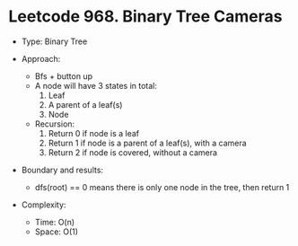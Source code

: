 # Leetcode 968. Binary Tree Cameras
- Type: Binary Tree
- Approach:
	- Bfs + button up
	- A node will have 3 states in total:
		1. Leaf
		2. A parent of a leaf(s)
		3. Node
	- Recursion:
		1. Return 0 if node is a leaf
		2. Return 1 if node is a parent of a leaf(s), with a camera
		3. Return 2 if node is covered, without a camera

- Boundary and results:
	- dfs(root) == 0 means there is only one node in the tree, then return 1
- Complexity:
	- Time: O(n)
	- Space: O(1)